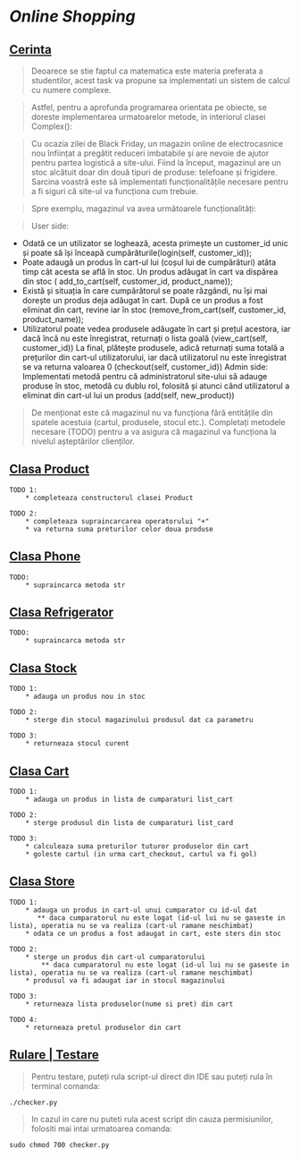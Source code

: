# *Online Shopping*

## <ins>Cerinta</ins>

> Deoarece se stie faptul ca matematica este materia preferata a studentilor, acest task va propune sa implementati un sistem de calcul cu numere complexe.

> Astfel, pentru a aprofunda programarea orientata pe obiecte, se doreste implementarea urmatoarelor metode, in interiorul clasei Complex():

>Cu ocazia zilei de Black Friday, un magazin online de electrocasnice nou înființat a pregătit reduceri imbatabile și are nevoie de ajutor pentru partea logistică a site-ului. Fiind la început, magazinul are un stoc alcătuit doar din două tipuri de produse: telefoane și frigidere. Sarcina voastră este să implementati funcționalitățile necesare pentru a fi siguri că site-ul va funcționa cum trebuie.

>Spre exemplu, magazinul va avea următoarele funcționalități:

>User side:

* Odată ce un utilizator se loghează, acesta primește un customer_id unic și poate să își înceapă cumpărăturile(login(self, customer_id));
* Poate adaugă un produs în cart-ul lui (coșul lui de cumpărături) atâta timp cât acesta se află în stoc. Un produs adăugat în cart va dispărea din stoc ( add_to_cart(self, customer_id, product_name));
* Există și situația în care cumpărătorul se poate răzgândi, nu își mai dorește un produs deja adăugat în cart. După ce un produs a fost eliminat din cart, revine iar în stoc (remove_from_cart(self, customer_id, product_name));
* Utilizatorul poate vedea produsele adăugate în cart și prețul acestora, iar dacă încă nu este înregistrat, returnați o lista goală (view_cart(self, customer_id)) La final, plătește produsele, adică returnați suma totală a prețurilor din cart-ul utilizatorului, iar dacă utilizatorul nu este înregistrat se va returna valoarea 0 (checkout(self, customer_id))
Admin side: Implementati metodă pentru că administratorul site-ului să adauge produse în stoc, metodă cu dublu rol, folosită și atunci când utilizatorul a eliminat din cart-ul lui un produs (add(self, new_product))

>De menționat este că magazinul nu va funcționa fără entitățile din spatele acestuia (cartul, produsele, stocul etc.). Completați metodele necesare (TODO) pentru a va asigura că magazinul va funcționa la nivelul așteptărilor clienților.

## <ins>Clasa Product</ins>
```
TODO 1:
    * completeaza constructorul clasei Product

TODO 2:
    * completeaza supraincarcarea operatorului "+"
    * va returna suma preturilor celor doua produse
```
## <ins>Clasa Phone</ins>
```
TODO:
    * supraincarca metoda str
```
## <ins>Clasa Refrigerator</ins>
```
TODO:
    * supraincarca metoda str
```
## <ins>Clasa Stock</ins>
```
TODO 1:
    * adauga un produs nou in stoc

TODO 2:
    * sterge din stocul magazinului produsul dat ca parametru

TODO 3:
    * returneaza stocul curent
```
## <ins>Clasa Cart</ins>
```
TODO 1:
    * adauga un produs in lista de cumparaturi list_cart

TODO 2:
    * sterge produsul din lista de cumparaturi list_card

TODO 3:
    * calculeaza suma preturilor tuturor produselor din cart
    * goleste cartul (in urma cart_checkout, cartul va fi gol)
```
## <ins>Clasa Store</ins>
```
TODO 1:
    * adauga un produs in cart-ul unui cumparator cu id-ul dat
       ** daca cumparatorul nu este logat (id-ul lui nu se gaseste in lista), operatia nu se va realiza (cart-ul ramane neschimbat)
    * odata ce un produs a fost adaugat in cart, este sters din stoc

TODO 2:
    * sterge un produs din cart-ul cumparatorului
        ** daca cumparatorul nu este logat (id-ul lui nu se gaseste in lista), operatia nu se va realiza (cart-ul ramane neschimbat)
    * produsul va fi adaugat iar in stocul magazinului

TODO 3:
    * returneaza lista produselor(nume si pret) din cart

TODO 4:
    * returneaza pretul produselor din cart
```
## <ins>Rulare | Testare</ins>

> Pentru testare, puteți rula script-ul direct din IDE sau puteți rula în terminal comanda:

```
./checker.py
```

> In cazul in care nu puteti rula acest script din cauza permisiunilor, folositi mai intai urmatoarea comanda:

```
sudo chmod 700 checker.py
```